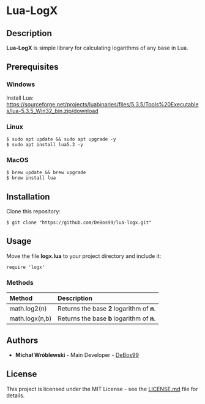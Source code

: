 # Lua-LogX

## Description

**Lua-LogX** is simple library for calculating logarithms of any base in Lua.

## Prerequisites

### Windows

Install Lua: https://sourceforge.net/projects/luabinaries/files/5.3.5/Tools%20Executables/lua-5.3.5_Win32_bin.zip/download

### Linux

```
$ sudo apt update && sudo apt upgrade -y
$ sudo apt install lua5.3 -y
```

### MacOS

```
$ brew update && brew upgrade
$ brew install lua
```

## Installation

Clone this repository:

`$ git clone "https://github.com/DeBos99/lua-logx.git"`

## Usage

Move the file **logx.lua** to your project directory and include it:

`require 'logx'`

### Methods

| Method         | Description                                |
| :---           | :---                                       |
| math.log2(n)   | Returns the base **2** logarithm of **n**. |
| math.logx(n,b) | Returns the base **b** logarithm of **n**. |

## Authors

* **Michał Wróblewski** - Main Developer - [DeBos99](https://github.com/DeBos99)

## License

This project is licensed under the MIT License - see the [LICENSE.md](LICENSE.md) file for details.
